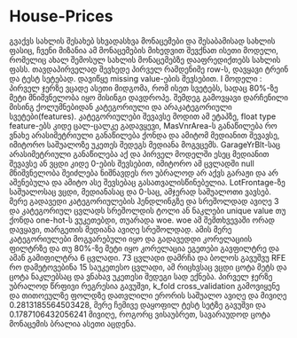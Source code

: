# House-Prices

  გვაქვს სახლის შესახებ სხვადასხვა მონაცემები და შესაბამისად სახლის ფასიც, ჩვენი მიზანია ამ მონაცემების მიხედვით შევქნათ ისეთი მოდელი, რომელიც ახალ შემოსულ სახლის მონაცემებზე დააფრედიქთებს სახლის ფასს. 
თავდაპირველად შევხედე პირველ რამდენიმე row-ს, დავყავი ტრეინ და ტესტ სეტებად. დავიწყე missing value-ების შევსებით.
  I მოდელი : პირველ ჯერზე ვცადე ასეთი მიდგომა, რომ ისეთ სვეტებს, სადაც 80%-ზე მეტი მნიშვნელობა იყო მისინგი დავდროპე. შემდეგ გამოვყავი დარჩენილი მისინგ ქოლუმნებიდან კატეგორიული და არაკატეგორიული სვეტები(features). კატეგორიულები შევავსე მოდით ამ ეტაპზე, float type feature-ებს კიდე ცალ-ცალკე გადავყევი, MasVnrArea-ს განაწილება რო ვნახე არასიმეტრიული განაწილება ქონდა და ამიტომ მედიანით შევავსე, იმიტორო საშუალოზე უკეთეს შედეგს მედიანა მოგვცემს. GarageYrBlt-საც არასიმეტრიული განაწილება აქ და პირველ მოდელში ესეც მედიანით შევავსე ან ვცდი კიდე 0-ების შევსებით, იმიტორო ამ ცვლადში null მნიშვნელობა შეიძლება ნიშნავდეს რო უბრალოდ არ აქვს გარაჟი და არ აშენებულა და ამიტო ასე შევსებაც გასათვალისწინებელია. LotFrontage-ზე საშუალოსაც ვცდი, მედიანასაც და 0-საც, ამჯერად საშუალოთი ვავსებ. 
  მერე გადავედი კატეგორიულების ჰენდლინგზე და სრეშოლდად ავიღე 3 და კატეგორიულ ცვლადს სრეშოლდის ტოლი ან ნაკლები unique value თუ ქონდა one-hot-ს ვუკეთებდი, თუარადა woe. woe ამ შემთხვევაში ორად დავყავი, თარგეთის მედიანა ავიღე სრეშოლდად. 
  ამის მერე კატეგორიულები მოგვარებული იყო და გადავედდი კორელაციის ფილტრზე და თუ 80%-ზე მეტი იყო კორელაცია ეგეთები გავფილტრე და ამან გამიფილტრა 6 ცვლადი. 73 ცვლადი დამრჩა და ბოლოს გავუშვუ RFE რო დამეტოვებინა 15 საუკეთესო ცვლადი, ამ რიცხვსაც ვცდი ცოტა მეტს და ცოტა ნაკლებსაც და ვნახავ უკეთესი შედეგი სად ექნება. 
  პირველ ჯერზე უბრალოდ წრფივი რეგრესია გავუშვი, k_fold cross_validation გამოვიყენე და თითოეულზე ფოლდზე დათვლილი ერორის საშუალო ავიღე და მივიღე 0.2813185564503428, მერე ჩემივე დაყოფილ ტესტ სეტზე გავუშვი და 0.1787106432056241 მივიღე, როგორც ვისაუბრეთ, სავარაუდოდ ცოტა მონაცემის ბრალია ასეთი აცდენა. 
